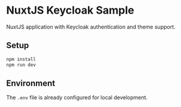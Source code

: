 # NuxtJS Keycloak Sample

NuxtJS application with Keycloak authentication and theme support.

## Setup

```bash
npm install
npm run dev
```

## Environment

The `.env` file is already configured for local development.
